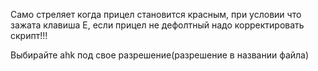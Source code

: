 Само стреляет когда прицел становится красным, при условии что зажата клавиша E, если прицел не дефолтный надо корректировать скрипт!!!


Выбирайте ahk под свое разрешение(разрешение в названии файла)

